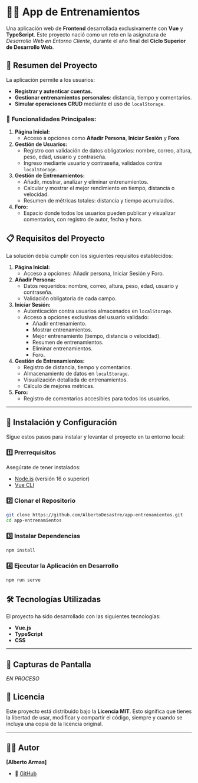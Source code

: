 # 🏋️‍♂️ App de Entrenamientos

Una aplicación web de **Frontend** desarrollada exclusivamente con **Vue** y **TypeScript**. Este proyecto nació como un reto en la asignatura de _Desarrollo Web en Entorno Cliente_, durante el año final del **Ciclo Superior de Desarrollo Web**.

## 🌟 Resumen del Proyecto

La aplicación permite a los usuarios:

- **Registrar y autenticar cuentas.**
- **Gestionar entrenamientos personales**: distancia, tiempo y comentarios.
- **Simular operaciones CRUD** mediante el uso de `localStorage`.

### 📝 Funcionalidades Principales:

1. **Página Inicial:**
   - Acceso a opciones como **Añadir Persona**, **Iniciar Sesión** y **Foro**.
2. **Gestión de Usuarios:**
   - Registro con validación de datos obligatorios: nombre, correo, altura, peso, edad, usuario y contraseña.
   - Ingreso mediante usuario y contraseña, validados contra `localStorage`.
3. **Gestión de Entrenamientos:**
   - Añadir, mostrar, analizar y eliminar entrenamientos.
   - Calcular y mostrar el mejor rendimiento en tiempo, distancia o velocidad.
   - Resumen de métricas totales: distancia y tiempo acumulados.
4. **Foro:**
   - Espacio donde todos los usuarios pueden publicar y visualizar comentarios, con registro de autor, fecha y hora.

## 📋 Requisitos del Proyecto

La solución debía cumplir con los siguientes requisitos establecidos:

1. **Página Inicial:**
   - Acceso a opciones: Añadir persona, Iniciar Sesión y Foro.
2. **Añadir Persona:**
   - Datos requeridos: nombre, correo, altura, peso, edad, usuario y contraseña.
   - Validación obligatoria de cada campo.
3. **Iniciar Sesión:**
   - Autenticación contra usuarios almacenados en `localStorage`.
   - Acceso a opciones exclusivas del usuario validado:
     - Añadir entrenamiento.
     - Mostrar entrenamientos.
     - Mejor entrenamiento (tiempo, distancia o velocidad).
     - Resumen de entrenamientos.
     - Eliminar entrenamientos.
     - Foro.
4. **Gestión de Entrenamientos:**
   - Registro de distancia, tiempo y comentarios.
   - Almacenamiento de datos en `localStorage`.
   - Visualización detallada de entrenamientos.
   - Cálculo de mejores métricas.
5. **Foro:**
   - Registro de comentarios accesibles para todos los usuarios.

---

## 🚀 Instalación y Configuración

Sigue estos pasos para instalar y levantar el proyecto en tu entorno local:

### 1️⃣ Prerrequisitos

Asegúrate de tener instalados:

- [Node.js](https://nodejs.org/) (versión 16 o superior)
- [Vue CLI](https://cli.vuejs.org/)

### 2️⃣ Clonar el Repositorio

```bash
git clone https://github.com/AlbertoDesastre/app-entrenamientos.git
cd app-entrenamientos 
```

### 3️⃣ Instalar Dependencias

```bash
npm install
```

### 4️⃣ Ejecutar la Aplicación en Desarrollo

```bash
npm run serve
```

## 🛠️ Tecnologías Utilizadas

El proyecto ha sido desarrollado con las siguientes tecnologías:

- **Vue.js**
- **TypeScript**
- **CSS**

---

## 📸 Capturas de Pantalla

_EN PROCESO_

## 📄 Licencia

Este proyecto está distribuido bajo la **Licencia MIT**. Esto significa que tienes la libertad de usar, modificar y compartir el código, siempre y cuando se incluya una copia de la licencia original.

---

## 👨‍💻 Autor 

**[Alberto Armas]**

- 🐙 [GitHub](https://github.com/AlbertoDesastre)
